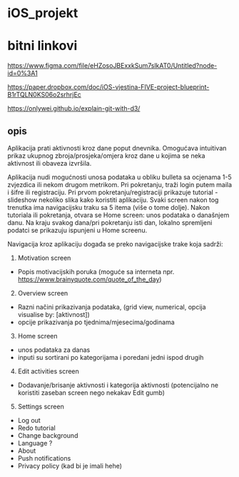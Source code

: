 # iOS_projekt

# bitni linkovi 
https://www.figma.com/file/eHZosoJBExxkSum7slkAT0/Untitled?node-id=0%3A1

https://paper.dropbox.com/doc/iOS-vjestina-FIVE-project-blueprint-B1rTQLN0KS06o2srhrjEc

https://onlywei.github.io/explain-git-with-d3/

## opis

Aplikacija prati aktivnosti kroz dane poput dnevnika. Omogućava intuitivan prikaz ukupnog zbroja/prosjeka/omjera kroz dane u kojima se neka aktivnost ili obaveza izvršila.

Aplikacija nudi mogućnosti unosa podataka u obliku bulleta sa ocjenama 1-5 zvjezdica ili nekom drugom metrikom.
Pri pokretanju, traži login putem maila i šifre ili registraciju.
Pri prvom pokretanju/registraciji prikazuje tutorial - slideshow nekoliko slika kako koristiti aplikaciju.
Svaki screen nakon tog trenutka ima navigacijsku traku sa 5 itema (više o tome dolje).
Nakon tutoriala ili pokretanja, otvara se Home screen: unos podataka o današnjem danu.
Na kraju svakog dana/pri pokretanju isti dan, lokalno spremljeni podatci se prikazuju ispunjeni u Home screenu.

Navigacija kroz aplikaciju događa se preko navigacijske trake koja sadrži:
1. Motivation screen
- Popis motivacijskih poruka (moguće sa interneta npr. https://www.brainyquote.com/quote_of_the_day)
2. Overview screen
- Razni načini prikazivanja podataka, (grid view, numerical, opcija visualise by: [aktivnost])
- opcije prikazivanja po tjednima/mjesecima/godinama
3. Home screen
- unos podataka za danas
- inputi su sortirani po kategorijama i poredani jedni ispod drugih
4. Edit activities screen
- Dodavanje/brisanje aktivnosti i kategorija aktivnosti (potencijalno ne koristiti zaseban screen nego nekakav Edit gumb)
5. Settings screen
- Log out
- Redo tutorial
- Change background
- Language ?
- About
- Push notifications
- Privacy policy (kad bi je imali hehe)
